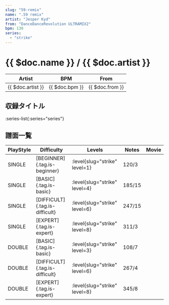 ```yaml
---
slug: "59-remix"
name: ".59 remix"
artist: "Jesper Kyd"
from: "DanceDanceRevolution ULTRAMIX2"
bpm: 130
series:
  - "strike"
---
```


# {{ $doc.name }} / {{ $doc.artist }}

|Artist|BPM|From|
|------|---|----|
|{{ $doc.artist }}|{{ $doc.bpm }}|{{ $doc.from }}|

## 収録タイトル

:series-list{:series="series"}

## 譜面一覧

|PlayStyle|Difficulty|Levels|Notes|Movie|
|---------|----------|------|-----|-----|
|SINGLE|[BEGINNER]{.tag.is-beginner}|<div class="field is-grouped is-grouped-multiline">:level{slug="strike" level=1}</div>|120/3||
|SINGLE|[BASIC]{.tag.is-basic}|<div class="field is-grouped is-grouped-multiline">:level{slug="strike" level=4}</div>|185/15||
|SINGLE|[DIFFICULT]{.tag.is-difficult}|<div class="field is-grouped is-grouped-multiline">:level{slug="strike" level=6}</div>|247/15||
|SINGLE|[EXPERT]{.tag.is-expert}|<div class="field is-grouped is-grouped-multiline">:level{slug="strike" level=8}</div>|311/3||
|DOUBLE|[BASIC]{.tag.is-basic}|<div class="field is-grouped is-grouped-multiline">:level{slug="strike" level=3}</div>|108/7||
|DOUBLE|[DIFFICULT]{.tag.is-difficult}|<div class="field is-grouped is-grouped-multiline">:level{slug="strike" level=6}</div>|267/4||
|DOUBLE|[EXPERT]{.tag.is-expert}|<div class="field is-grouped is-grouped-multiline">:level{slug="strike" level=8}</div>|345/8||
